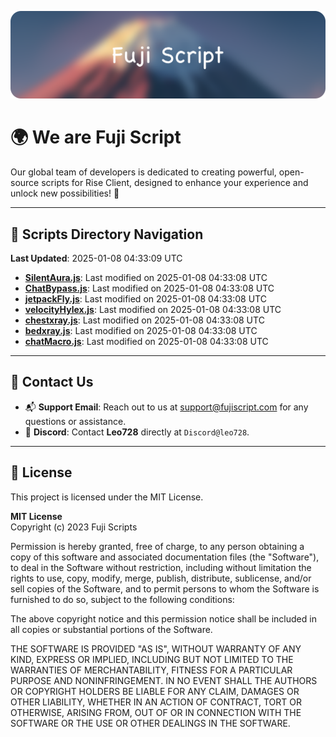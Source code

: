 ![Banner](.github/b.webp)

# 🌍 **We are Fuji Script**

Our global team of developers is dedicated to creating powerful, open-source scripts for Rise Client, designed to enhance your experience and unlock new possibilities! 🌟

---
<!-- SCRIPTS_NAVIGATION_START -->
## 📂 **Scripts Directory Navigation**

**Last Updated**: 2025-01-08 04:33:09 UTC

- **[SilentAura.js](scripts/SilentAura.js)**: Last modified on 2025-01-08 04:33:08 UTC
- **[ChatBypass.js](scripts/ChatBypass.js)**: Last modified on 2025-01-08 04:33:08 UTC
- **[jetpackFly.js](scripts/jetpackFly.js)**: Last modified on 2025-01-08 04:33:08 UTC
- **[velocityHylex.js](scripts/velocityHylex.js)**: Last modified on 2025-01-08 04:33:08 UTC
- **[chestxray.js](scripts/chestxray.js)**: Last modified on 2025-01-08 04:33:08 UTC
- **[bedxray.js](scripts/bedxray.js)**: Last modified on 2025-01-08 04:33:08 UTC
- **[chatMacro.js](scripts/chatMacro.js)**: Last modified on 2025-01-08 04:33:08 UTC

<!-- SCRIPTS_NAVIGATION_END -->

---

## 💬 **Contact Us**  
- 📬 **Support Email**: Reach out to us at [support@fujiscript.com](mailto:support@fujiscript.com) for any questions or assistance.  
- 💬 **Discord**: Contact **Leo728** directly at `Discord@leo728`.

---

## 📜 **License**

This project is licensed under the MIT License.  

**MIT License**  
Copyright (c) 2023 Fuji Scripts  

Permission is hereby granted, free of charge, to any person obtaining a copy of this software and associated documentation files (the "Software"), to deal in the Software without restriction, including without limitation the rights to use, copy, modify, merge, publish, distribute, sublicense, and/or sell copies of the Software, and to permit persons to whom the Software is furnished to do so, subject to the following conditions:  

The above copyright notice and this permission notice shall be included in all copies or substantial portions of the Software.  

THE SOFTWARE IS PROVIDED "AS IS", WITHOUT WARRANTY OF ANY KIND, EXPRESS OR IMPLIED, INCLUDING BUT NOT LIMITED TO THE WARRANTIES OF MERCHANTABILITY, FITNESS FOR A PARTICULAR PURPOSE AND NONINFRINGEMENT. IN NO EVENT SHALL THE AUTHORS OR COPYRIGHT HOLDERS BE LIABLE FOR ANY CLAIM, DAMAGES OR OTHER LIABILITY, WHETHER IN AN ACTION OF CONTRACT, TORT OR OTHERWISE, ARISING FROM, OUT OF OR IN CONNECTION WITH THE SOFTWARE OR THE USE OR OTHER DEALINGS IN THE SOFTWARE.  
